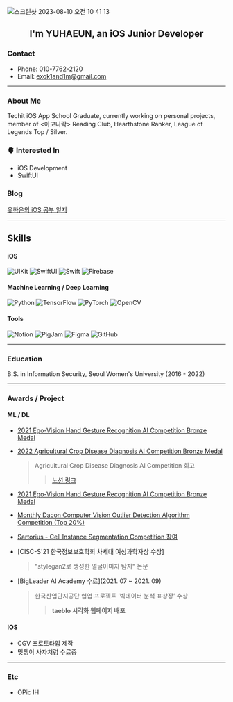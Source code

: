 ![스크린샷 2023-08-10 오전 10 41 13](https://github.com/APPSCHOOL3-iOS/project01-team06/assets/65907001/23fb8fc1-1ffe-4df5-99b6-05382d96a2b3)


<div align="center">
  <h2>I'm YUHAEUN, an iOS Junior Developer</h2>
</div>

### Contact

- Phone: 010-7762-2120
- Email: exok1and1m@gmail.com

---

### About Me

Techit iOS App School Graduate, currently working on personal projects, member of <아고나락> Reading Club, Hearthstone Ranker, League of Legends Top / Silver.

### 🫀 Interested In

- iOS Development
- SwiftUI

### Blog
[유하은의 iOS 공부 일지](https://www.notion.so/YUHAEUN-052c651f10a24da7876aa19576d555ae?pvs=4)

---

## Skills

#### iOS

![UIKit](https://img.shields.io/badge/UIKit-167EFB?style=flat-square&logo=swift&logoColor=white)
![SwiftUI](https://img.shields.io/badge/SwiftUI-0096FF?style=flat-square&logo=swift&logoColor=white)
![Swift](https://img.shields.io/badge/Swift-FA7343?style=flat-square&logo=swift&logoColor=white)
![Firebase](https://img.shields.io/badge/Firebase-FFCA28?style=flat-square&logo=firebase&logoColor=white)

#### Machine Learning / Deep Learning

![Python](https://img.shields.io/badge/python-3776AB?style=for-the-badge&logo=python&logoColor=white)
![TensorFlow](https://img.shields.io/badge/TensorFlow-FF6F00?style=for-the-badge&logo=tensorflow&logoColor=white)
![PyTorch](https://img.shields.io/badge/PyTorch-EE4C2C?style=for-the-badge&logo=pytorch&logoColor=white)
![OpenCV](https://img.shields.io/badge/OpenCV-5C3EE8?style=flat-square&logo=opencv&logoColor=white)

#### Tools

![Notion](https://img.shields.io/badge/Notion-000000?style=flat-square&logo=notion&logoColor=white)
![PigJam](https://img.shields.io/badge/PigJam-FFD700?style=flat-square&logo=jamstack&logoColor=white)
![Figma](https://img.shields.io/badge/Figma-F24E1E?style=flat-square&logo=figma&logoColor=white)
![GitHub](https://img.shields.io/badge/github-181717?style=for-the-badge&logo=github&logoColor=white)

---

### Education

B.S. in Information Security, Seoul Women's University (2016 - 2022)

---

### Awards / Project

#### ML / DL

- [2021 Ego-Vision Hand Gesture Recognition AI Competition Bronze Medal](https://dacon.io/competitions/official/235805/overview/description)
- [2022 Agricultural Crop Disease Diagnosis AI Competition Bronze Medal](https://dacon.io/competitions/official/235870/overview/description)
  > Agricultural Crop Disease Diagnosis AI Competition 회고
  >> [노션 링크](https://www.notion.so/AI-f2dbefec32524168ae86fdb577c04015)

- [2021 Ego-Vision Hand Gesture Recognition AI Competition Bronze Medal](https://dacon.io/competitions/official/235806/leaderboard)
- [Monthly Dacon Computer Vision Outlier Detection Algorithm Competition (Top 20%)](https://dacon.io/competitions/official/235894/overview/description)
- [Sartorius - Cell Instance Segmentation Competition 참여](https://www.notion.so/AI-f2dbefec32524168ae86fdb577c04015?pvs=21)

- [CISC-S'21 한국정보보호학회 차세대 여성과학자상 수상]
  > "stylegan2로 생성한 얼굴이미지 탐지" 논문

- [BigLeader AI Academy 수료](2021. 07 ~ 2021. 09)
  > 한국산업단지공단 협업 프로젝트 ‘빅데이터 분석 표창장’ 수상
  >> **taeblo 시각화 웹페이지 배포**

#### IOS

- CGV 프로토타입 제작
- 멋쟁이 사자처럼 수료중 

---

### Etc

- OPic IH



